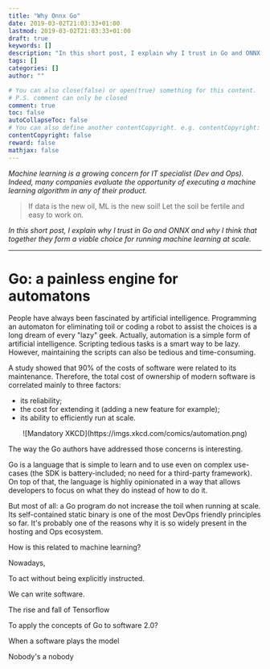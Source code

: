 ```yaml
---
title: "Why Onnx Go"
date: 2019-03-02T21:03:33+01:00
lastmod: 2019-03-02T21:03:33+01:00
draft: true
keywords: []
description: "In this short post, I explain why I trust in Go and ONNX and why I think they together they form a viable choice for running machine learning at scale."
tags: []
categories: []
author: ""

# You can also close(false) or open(true) something for this content.
# P.S. comment can only be closed
comment: true
toc: false
autoCollapseToc: false
# You can also define another contentCopyright. e.g. contentCopyright: "This is another copyright."
contentCopyright: false
reward: false
mathjax: false
---
```


<!--more-->

_Machine learning is a growing concern for IT specialist (Dev and Ops). Indeed, many companies evaluate the opportunity of executing a machine learning algorithm in any of their product._

> If data is the new oil, ML is the new soil! 
> Let the soil be fertile and easy to work on.

_In this short post, I explain why I trust in Go and ONNX and why I think that together they form a viable choice for running machine learning at scale._

---

# Go: a painless engine for automatons
People have always been fascinated by artificial intelligence. 
Programming an automaton for eliminating toil or coding a robot to assist the choices is a long dream of every "lazy" geek. Actually, automation is a simple form of artificial intelligence. Scripting tedious tasks is a smart way to be lazy. However, maintaining the scripts can also be tedious and time-consuming.

A study showed that 90% of the costs of software were related to its maintenance. Therefore, the total cost of ownership of modern software is correlated mainly to three factors:

* its reliability;
* the cost for extending it (adding a new feature for example);
* its ability to efficiently run at scale.

<center>
![Mandatory XKCD](https://imgs.xkcd.com/comics/automation.png)
</center>

The way the Go authors have addressed those concerns is interesting.

Go is a language that is simple to learn and to use even on complex use-cases (the SDK is battery-included; no need for a third-party framework).
On top of that, the language is highliy opinionated in a way that allows developers to focus on what they do instead of how to do it.

But most of all: a Go program do not increase the toil when running at scale.
Its self-contained static binary is one of the most DevOps friendly principles so far. It's probably one of the reasons why it is so widely present in the hosting and Ops ecosystem.

How is this related to machine learning? 

Nowadays, 


To act without being explicitly instructed.

We can write software. 


The rise and fall of Tensorflow




To apply the concepts of Go to software 2.0? 


When a software plays the model

Nobody's a nobody


